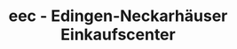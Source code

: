 ---
title: "eec - Edingen-Neckarhäuser Einkaufscenter"
url: /edingen-neckarhausen/eec-edingen-neckarhaeuser-einkaufscenter/
shop: Einkaufszentrum
---